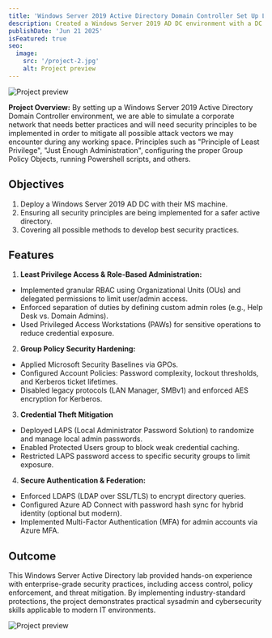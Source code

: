 ```yaml
---
title: 'Windows Server 2019 Active Directory Domain Controller Set Up Lab'
description: Created a Windows Server 2019 AD DC environment with a DC virtual machine and MS machine, performing various security tasks to close the gap between vulnerabilities and threats by implementing PoLP, JEA, GPOs, and security best practices.
publishDate: 'Jun 21 2025'
isFeatured: true
seo:
  image:
    src: '/project-2.jpg'
    alt: Project preview
---
```


![Project preview](/Imagen1.png)

**Project Overview:**
By setting up a Windows Server 2019 Active Directory Domain Controller environment, we are able to simulate a corporate network that needs better practices and will need security principles to be implemented in order to mitigate all possible attack vectors we may encounter during any working space. Principles such as "Principle of Least Privilege", "Just Enough Administration", configuring the proper Group Policy Objects, running Powershell scripts, and others. 

## Objectives

1. Deploy a Windows Server 2019 AD DC with their MS machine.
2. Ensuring all security principles are being implemented for a safer active directory.
3. Covering all possible methods to develop best security practices.

## Features

1. **Least Privilege Access & Role-Based Administration:**

- Implemented granular RBAC using Organizational Units (OUs) and delegated permissions to limit user/admin access.
- Enforced separation of duties by defining custom admin roles (e.g., Help Desk vs. Domain Admins).
- Used Privileged Access Workstations (PAWs) for sensitive operations to reduce credential exposure.

2. **Group Policy Security Hardening:**

- Applied Microsoft Security Baselines via GPOs.
- Configured Account Policies: Password complexity, lockout thresholds, and Kerberos ticket lifetimes.
- Disabled legacy protocols (LAN Manager, SMBv1) and enforced AES encryption for Kerberos.

3. **Credential Theft Mitigation**

- Deployed LAPS (Local Administrator Password Solution) to randomize and manage local admin passwords.
- Enabled Protected Users group to block weak credential caching.
- Restricted LAPS password access to specific security groups to limit exposure.

4. **Secure Authentication & Federation:**

- Enforced LDAPS (LDAP over SSL/TLS) to encrypt directory queries.
- Configured Azure AD Connect with password hash sync for hybrid identity (optional but modern).
- Implemented Multi-Factor Authentication (MFA) for admin accounts via Azure MFA.

## Outcome

This Windows Server Active Directory lab provided hands-on experience with enterprise-grade security practices, including access control, policy enforcement, and threat mitigation. By implementing industry-standard protections, the project demonstrates practical sysadmin and cybersecurity skills applicable to modern IT environments.

![Project preview](/image2.png)
